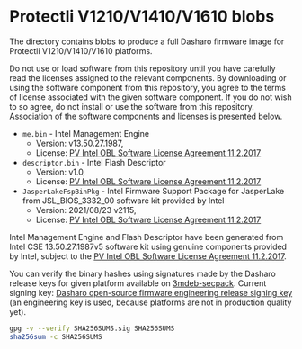 # Protectli V1210/V1410/V1610 blobs

The directory contains blobs to produce a full Dasharo firmware image
for Protectli V1210/V1410/V1610 platforms.

Do not use or load software from this repository until you have carefully read
the licenses assigned to the relevant components. By downloading or using the
software component from this repository, you agree to the terms of license
associated with the given software component. If you do not wish to so agree,
do not install or use the software from this repository. Association of the
software components and licenses is presented below.

* `me.bin` - Intel Management Engine
  * Version: v13.50.27.1987,
  * License: [PV Intel OBL Software License Agreement 11.2.2017][INTEL SLA]
* `descriptor.bin` - Intel Flash Descriptor
  * Version: v1.0,
  * License: [PV Intel OBL Software License Agreement 11.2.2017][INTEL SLA]
* `JasperLakeFspBinPkg` - Intel Firmware Support Package for JasperLake from
  JSL_BIOS_3332_00 software kit provided by Intel
  * Version: 2021/08/23 v2115,
  * License: [PV Intel OBL Software License Agreement 11.2.2017][INTEL SLA]

Intel Management Engine and Flash Descriptor have been generated from Intel
CSE 13.50.27.1987v5 software kit using genuine components provided by Intel,
subject to the [PV Intel OBL Software License Agreement 11.2.2017][INTEL SLA].

You can verify the binary hashes using signatures made by the Dasharo release
keys for given platform available on
[3mdeb-secpack](https://github.com/3mdeb/3mdeb-secpack). Current signing key:
[Dasharo open-source firmware engineering release signing key][KEY] (an
engineering key is used, because platforms are not in production quality yet).

```bash
gpg -v --verify SHA256SUMS.sig SHA256SUMS
sha256sum -c SHA256SUMS
```

[INTEL SLA]: ../../licenses/pv%20intel%20obl%20software%20license%20agreement%2011.2.2017.pdf
[KEY]: https://github.com/3mdeb/3mdeb-secpack/blob/master/dasharo/dasharo-open-source-firmware-engineering-release-signing-key.asc
